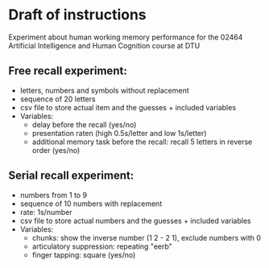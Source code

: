 # Draft of instructions
Experiment about human working memory performance for the 02464 Artificial Intelligence and Human Cognition course at DTU

## Free recall experiment:
- letters, numbers and symbols without replacement
- sequence of 20 letters
- csv file to store actual item and the guesses + included variables
- Variables:
   - delay before the recall (yes/no) 
   - presentation raten (high 0.5s/letter and low 1s/letter)
   - additional memory task before the recall: recall 5 letters in reverse order (yes/no)

## Serial recall experiment:
- numbers from 1 to 9
- sequence of 10 numbers with replacement 
- rate: 1s/number 
- csv file to store actual numbers and the guesses + included variables
- Variables:
    - chunks: show the inverse number (1 2 - 2 1), exclude numbers with 0
    - articulatory suppression: repeating "eerb" 
    - finger tapping: square (yes/no)

